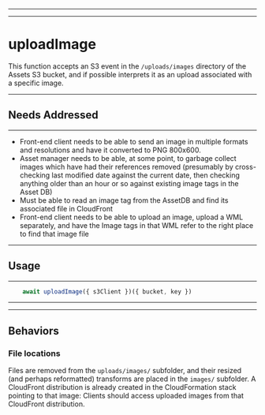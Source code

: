 
---
---

# uploadImage

This function accepts an S3 event in the `/uploads/images` directory of the Assets S3
bucket, and if possible interprets it as an upload associated with a specific
image. 

---

## Needs Addressed

---

- Front-end client needs to be able to send an image in multiple formats and resolutions
and have it converted to PNG 800x600.
- Asset manager needs to be able, at some point, to garbage collect images which have
had their references removed (presumably by cross-checking last modified date against
the current date, then checking anything older than an hour or so against existing
image tags in the Asset DB)
- Must be able to read an image tag from the AssetDB and find its associated file in
CloudFront
- Front-end client needs to be able to upload an image, upload a WML separately, and
have the Image tags in that WML refer to the right place to find that image file

---

## Usage

---

```js
    await uploadImage({ s3Client })({ bucket, key })
```

---
---

## Behaviors

### File locations

Files are removed from the `uploads/images/` subfolder, and their resized (and perhaps reformatted)
transforms are placed in the `images/` subfolder.  A CloudFront distribution is already created
in the CloudFormation stack pointing to that image:  Clients should access uploaded images from
that CloudFront distribution.
